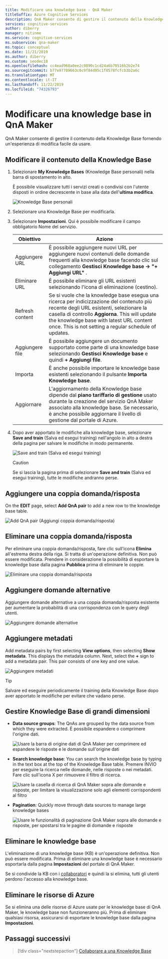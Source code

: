 ```yaml
---
title: Modificare una knowledge base - QnA Maker
titleSuffix: Azure Cognitive Services
description: QnA Maker consente di gestire il contenuto della Knowledge Base fornendo un'esperienza di modifica facile da usare.
services: cognitive-services
author: diberry
manager: nitinme
ms.service: cognitive-services
ms.subservice: qna-maker
ms.topic: conceptual
ms.date: 11/21/2019
ms.author: diberry
ms.custom: seodec18
ms.openlocfilehash: cc4ead968a0ee2c9890c1cd24a6b70516b2b2e74
ms.sourcegitcommit: b77e97709663c0c9f84d95c1f0578fcfcb3b2a6c
ms.translationtype: MT
ms.contentlocale: it-IT
ms.lasthandoff: 11/22/2019
ms.locfileid: "74326793"
---
```

# <a name="edit-a-knowledge-base-in-qna-maker"></a>Modificare una knowledge base in QnA Maker

QnA Maker consente di gestire il contenuto della Knowledge Base fornendo un'esperienza di modifica facile da usare.

<a name="add-datasource"></a>

## <a name="edit-your-knowledge-base-content"></a>Modificare il contenuto della Knowledge Base

1.  Selezionare **My Knowledge Bases** (Knowledge Base personali) nella barra di spostamento in alto. 

    È possibile visualizzare tutti i servizi creati o condivisi con l'utente disposti in ordine decrescente in base alla data dell'**ultima modifica**.

    ![Knowledge Base personali](../media/qnamaker-how-to-edit-kb/my-kbs.png)

1. Selezionare una Knowledge Base per modificarla.
 
1. Selezionare **Impostazioni**. Qui è possibile modificare il campo obbligatorio Nome del servizio.
  
    |Obiettivo|Azione|
    |--|--|
    |Aggiungere URL|È possibile aggiungere nuovi URL per aggiungere nuovi contenuti delle domande frequenti alla knowledge base facendo clic sul collegamento **Gestisci Knowledge base -> "+ Aggiungi URL"** .|
    |Eliminare URL|È possibile eliminare gli URL esistenti selezionando l'icona di eliminazione (cestino).|
    |Refresh content|Se si vuole che la knowledge base esegua una ricerca per indicizzazione del contenuto più recente degli URL esistenti, selezionare la casella di controllo **Aggiorna**. This will update the knowledge base with latest URL content once. This is not setting a regular schedule of updates.|
    |Aggiungere file|È possibile aggiungere un documento supportato come parte di una knowledge base selezionando **Gestisci Knowledge base** e quindi **+ Aggiungi file**.|
    |Importa|È anche possibile importare le knowledge base esistenti selezionando il pulsante **Importa Knowledge base**. |
    |Aggiornare|L'aggiornamento della Knowledge base dipende dal **piano tariffario di gestione** usato durante la creazione del servizio QnA Maker associato alla knowledge base. Se necessario, è anche possibile aggiornare il livello di gestione dal portale di Azure.

1. Dopo aver apportato le modifiche alla knowledge base, selezionare **Save and train** (Salva ed esegui training) nell'angolo in alto a destra della pagina per salvare le modifiche in modo permanente.    

    ![Save and train (Salva ed esegui training)](../media/qnamaker-how-to-edit-kb/save-and-train.png)

    >[!CAUTION]
    >Se si lascia la pagina prima di selezionare **Save and train** (Salva ed esegui training), tutte le modifiche andranno perse.

## <a name="add-a-qna-pair"></a>Aggiungere una coppia domanda/risposta

On the **EDIT** page, select **Add QnA pair** to add a new row to the knowledge base table.

![Add QnA pair (Aggiungi coppia domanda/risposta)](../media/qnamaker-how-to-edit-kb/add-qnapair.png)

## <a name="delete-a-qna-pair"></a>Eliminare una coppia domanda/risposta

Per eliminare una coppia domanda/risposta, fare clic sull'icona **Elimina** all'estrema destra della riga. Si tratta di un'operazione definitiva. Non può essere modificata. Prendere in considerazione la possibilità di esportare la knowledge base dalla pagina **Pubblica** prima di eliminare le coppie. 

![Eliminare una coppia domanda/risposta](../media/qnamaker-how-to-edit-kb/delete-qnapair.png)

## <a name="add-alternate-questions"></a>Aggiungere domande alternative

Aggiungere domande alternative a una coppia domanda/risposta esistente per aumentare la probabilità di una corrispondenza con le query degli utenti.

![Aggiungere domande alternative](../media/qnamaker-how-to-edit-kb/add-alternate-question.png)

## <a name="add-metadata"></a>Aggiungere metadati

Add metadata pairs by first selecting **View options**, then selecting **Show metadata**. This displays the metadata column. Next, select the **+** sign to add a metadata pair. This pair consists of one key and one value.

![Aggiungere metadati](../media/qnamaker-how-to-edit-kb/add-metadata.png)

> [!TIP]
> Salvare ed eseguire periodicamente il training della Knowledge Base dopo aver apportato le modifiche per evitare che vadano perse.

## <a name="manage-large-knowledge-bases"></a>Gestire Knowledge Base di grandi dimensioni

* **Data source groups**: The QnAs are grouped by the data source from which they were extracted. È possibile espandere o comprimere l'origine dati.

    ![Usare la barra di origine dati di QnA Maker per comprimere ed espandere le risposte e le domande sull'origine dati](../media/qnamaker-how-to-edit-kb/data-source-grouping.png)

* **Search knowledge base**: You can search the knowledge base by typing in the text box at the top of the Knowledge Base table. Premere INVIO per eseguire la ricerca nelle domande, nelle risposte o nei metadati. Fare clic sull'icona X per rimuovere il filtro di ricerca.

    ![Usare la casella di ricerca di QnA Maker sopra alle domande e risposte, per limitare la visualizzazione solo agli elementi corrispondenti al filtro](../media/qnamaker-how-to-edit-kb/search-paginate-group.png)

* **Pagination**: Quickly move through data sources to manage large knowledge bases

    ![Usare le funzionalità di paginazione QnA Maker sopra alle domande e risposte, per spostarsi tra le pagine di domande e risposte](../media/qnamaker-how-to-edit-kb/pagination.png)

## <a name="delete-knowledge-bases"></a>Eliminare le knowledge base

L'eliminazione di una knowledge base (KB) è un'operazione definitiva. Non può essere modificata. Prima di eliminare una knowledge base è necessario esportarla dalla pagina **Impostazioni** del portale di QnA Maker. 

Se si condivide la KB con i [collaboratori](collaborate-knowledge-base.md) e quindi la si elimina, tutti gli utenti perdono l'accesso alla knowledge base. 

## <a name="delete-azure-resources"></a>Eliminare le risorse di Azure 

Se si elimina una delle risorse di Azure usate per le knowledge base di QnA Maker, le knowledge base non funzioneranno più. Prima di eliminare qualsiasi risorsa, assicurarsi di esportare le knowledge base dalla pagina **Impostazioni**. 

## <a name="next-steps"></a>Passaggi successivi

> [!div class="nextstepaction"]
> [Collaborare a una Knowledge Base](./collaborate-knowledge-base.md)
